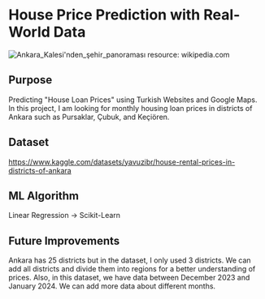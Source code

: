 # House Price Prediction with Real-World Data
![Ankara_Kalesi'nden_şehir_panoraması](https://github.com/yavuzibr/House-Price-Prediction/assets/91032836/d720b77c-305f-4a7e-89c7-2d2e84a55ee2)
resource: wikipedia.com
## Purpose
Predicting "House Loan Prices" using Turkish Websites and Google Maps.
In this project, I am looking for monthly housing loan prices in districts of Ankara such as Pursaklar, Çubuk, and Keçiören.
## Dataset
https://www.kaggle.com/datasets/yavuzibr/house-rental-prices-in-districts-of-ankara
## ML Algorithm
Linear Regression -> Scikit-Learn
## Future Improvements
Ankara has 25 districts but in the dataset, I only used 3 districts. We can add all districts and divide them into regions for a better understanding of prices.
Also, in this dataset, we have data between December 2023 and January 2024. We can add more data about different months.
